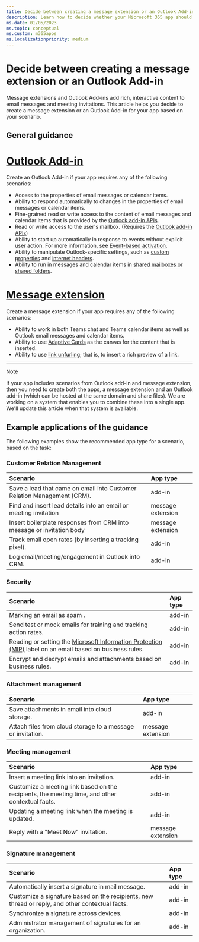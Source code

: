 ```yaml
---
title: Decide between creating a message extension or an Outlook Add-in
description: Learn how to decide whether your Microsoft 365 app should be message extension or an Outlook Add-in.
ms.date: 01/05/2023
ms.topic: conceptual
ms.custom: m365apps
ms.localizationpriority: medium
---
```

# Decide between creating a message extension or an Outlook Add-in

Message extensions and Outlook Add-ins add rich, interactive content to email messages and meeting invitations. This article helps you decide to create a message extension or an Outlook Add-in for your app based on your scenario.

## General guidance

# [**Outlook Add-in**](#tab/outlook-add-in)

Create an Outlook Add-in if your app requires any of the following scenarios:

* Access to the properties of email messages or calendar items.
* Ability to respond automatically to changes in the properties of email messages or calendar items.
* Fine-grained read or write access to the content of email messages and calendar items that is provided by the [Outlook add-in APIs](/office/dev/add-ins/outlook/apis).
* Read or write access to the user's mailbox. (Requires the [Outlook add-in APIs](/office/dev/add-ins/outlook/apis))
* Ability to start up automatically in response to events without explicit user action. For more information, see [Event-based activation](/office/dev/add-ins/outlook/autolaunch).
* Ability to manipulate Outlook-specific settings, such as [custom properties](/office/dev/add-ins/outlook/metadata-for-an-outlook-add-in) and [internet headers](/office/dev/add-ins/outlook/internet-headers).
* Ability to run in messages and calendar items in [shared mailboxes or shared folders](/office/dev/add-ins/outlook/delegate-access).

# [**Message extension**](#tab/message-extension)

Create a message extension if your app requires any of the following scenarios:

* Ability to work in both Teams chat and Teams calendar items as well as Outlook email messages and calendar items.
* Ability to use [Adaptive Cards](../task-modules-and-cards/cards/design-effective-cards.md) as the canvas for the content that is inserted.
* Ability to use [link unfurling](../messaging-extensions/how-to/link-unfurling.md); that is, to insert a rich preview of a link.

---

> [!NOTE]
> If your app includes scenarios from Outlook add-in and message extension, then you need to create both the apps, a message extension and an Outlook add-in (which can be hosted at the same domain and share files). We are working on a system that enables you to combine these into a single app. We'll update this article when that system is available.

## Example applications of the guidance

The following examples show the recommended app type for a scenario, based on the task:

### Customer Relation Management

| Scenario | App type |
|:--|:--|
| Save a lead that came on email into Customer Relation Management (CRM).| add-in |
| Find and insert lead details into an email or meeting invitation | message extension |
| Insert boilerplate responses from CRM into message or invitation body | message extension |
| Track email open rates (by inserting a tracking pixel). | add-in |
| Log email/meeting/engagement in Outlook into CRM. | add-in |

### Security

| Scenario | App type |
|:--|:--|
| Marking an email as spam .| add-in |
| Send test or mock emails for training and tracking action rates. | add-in |
| Reading or setting the [Microsoft Information Protection (MIP)](https://techcommunity.microsoft.com/t5/security-compliance-and-identity/announcing-new-microsoft-information-protection-capabilities-to/ba-p/1999692) label on an email based on business rules. | add-in |
| Encrypt and decrypt emails and attachments based on business rules. | add-in |

### Attachment management

| Scenario | App type |
|:--|:--|
| Save attachments in email into cloud storage. | add-in |
| Attach files from cloud storage to a message or invitation. | message extension |

### Meeting management

| Scenario | App type |
|:--|:--|
| Insert a meeting link into an invitation. | add-in |
| Customize a meeting link based on the recipients, the meeting time, and other contextual facts. | add-in |
| Updating a meeting link when the meeting is updated. | add-in |
| Reply with a "Meet Now" invitation. | message extension |

### Signature management

| Scenario | App type |
|:--|:--|
| Automatically insert a signature in mail message. | add-in |
| Customize a signature based on the recipients, new thread or reply, and other contextual facts. | add-in |
| Synchronize a signature across devices. | add-in |
| Administrator management of signatures for an organization. | add-in |
